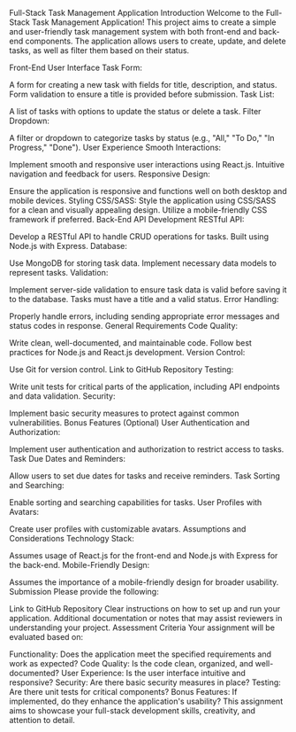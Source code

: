Full-Stack Task Management Application
Introduction
Welcome to the Full-Stack Task Management Application! This project aims to create a simple and user-friendly task management system with both front-end and back-end components. The application allows users to create, update, and delete tasks, as well as filter them based on their status.

Front-End
User Interface
Task Form:

A form for creating a new task with fields for title, description, and status.
Form validation to ensure a title is provided before submission.
Task List:

A list of tasks with options to update the status or delete a task.
Filter Dropdown:

A filter or dropdown to categorize tasks by status (e.g., "All," "To Do," "In Progress," "Done").
User Experience
Smooth Interactions:

Implement smooth and responsive user interactions using React.js.
Intuitive navigation and feedback for users.
Responsive Design:

Ensure the application is responsive and functions well on both desktop and mobile devices.
Styling
CSS/SASS:
Style the application using CSS/SASS for a clean and visually appealing design.
Utilize a mobile-friendly CSS framework if preferred.
Back-End
API Development
RESTful API:

Develop a RESTful API to handle CRUD operations for tasks.
Built using Node.js with Express.
Database:

Use MongoDB for storing task data.
Implement necessary data models to represent tasks.
Validation:

Implement server-side validation to ensure task data is valid before saving it to the database.
Tasks must have a title and a valid status.
Error Handling:

Properly handle errors, including sending appropriate error messages and status codes in response.
General Requirements
Code Quality:

Write clean, well-documented, and maintainable code.
Follow best practices for Node.js and React.js development.
Version Control:

Use Git for version control.
Link to GitHub Repository
Testing:

Write unit tests for critical parts of the application, including API endpoints and data validation.
Security:

Implement basic security measures to protect against common vulnerabilities.
Bonus Features (Optional)
User Authentication and Authorization:

Implement user authentication and authorization to restrict access to tasks.
Task Due Dates and Reminders:

Allow users to set due dates for tasks and receive reminders.
Task Sorting and Searching:

Enable sorting and searching capabilities for tasks.
User Profiles with Avatars:

Create user profiles with customizable avatars.
Assumptions and Considerations
Technology Stack:

Assumes usage of React.js for the front-end and Node.js with Express for the back-end.
Mobile-Friendly Design:

Assumes the importance of a mobile-friendly design for broader usability.
Submission
Please provide the following:

Link to GitHub Repository
Clear instructions on how to set up and run your application.
Additional documentation or notes that may assist reviewers in understanding your project.
Assessment Criteria
Your assignment will be evaluated based on:

Functionality: Does the application meet the specified requirements and work as expected?
Code Quality: Is the code clean, organized, and well-documented?
User Experience: Is the user interface intuitive and responsive?
Security: Are there basic security measures in place?
Testing: Are there unit tests for critical components?
Bonus Features: If implemented, do they enhance the application's usability?
This assignment aims to showcase your full-stack development skills, creativity, and attention to detail. 
